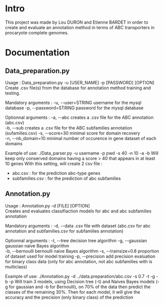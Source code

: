 # Intro

This project was made by Lou DURON and Etienne BARDET in order to create and evaluate an annotation method in terms of ABC transporters in procaryote complete genomes.

# Documentation

## Data_preparation.py

Usage : Data_preparation.py -u [USER_NAME] -p [PASSWORD] [OPTION] 
Create .csv file(s) from the database for annotation method training and testing.

Mandatory arguments : 
  -u, --user=STRING   username for the mysql database 
  -p, --password=STRING   password for the mysql database 
  
Optionnal arguments : 
  -a, --abc   creates a .csv file for the ABC annotation (abc.csv)  
  -b, --sub   creates a .csv file for the ABC subfamilies annotation (sufamilies.csv) 
  -s, --score=30   minimal score for domain recovery  
  -n, --nb_domain=10    minimal number of occurence in gene dataset of each domains 
  
Example of use: ./Data_parser.py -u username -p pwd -s 40 -n 10 -a -b
Will keep only conserved domains having a score > 40 that appears in at least 10 genes
With this setting, will create 2 csv file :
- abc.csv : for the prediction abc-type genes
- subfamilies.csv : for the prediction of abc subfamilies


## Annotation.py

Usage : Annotation.py -d [FILE] [OPTION]  
Creates and evaluates classifiaction models for abc and abc subfamilies annotation

Mandatory arguments : 
  -d, --data   .csv file with dataset (abc.csv for abc annotation and subfamilies.csv for subfamilies annotation)
  
Optionnal arguments : 
  -t, --tree    decision tree algorithm 
  -g, --gaussian    gaussian naive Bayes algorithm  
  -b, --bernoulli   bernoulli naive Bayes algorithm 
  -s, --trainsize=0.8   proportion of dataset used for model training 
  -p, --precision   add precision evaluation for binary class data (only for abc annotation, not abc subfamilies with is multiclass)

Example of use: ./Annotation.py -d ../data.preparation/abc.csv -s 0.7 -t -g -b -p
Will train 3 models, using Decision tree (-t) and Naives Bayes models (-g for gaussian and -b for Bernoulli),
on 70% of the data then predict the classes of the remaining 30%.
Then for each model, it will give the accuracy and the precision (only binary class) of the prediction



